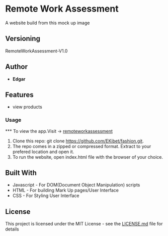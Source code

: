 # Remote Work Assessment


A website build from this mock up image
## Versioning

 RemoteWorkAssessment-V1.0 

## Author

* **Edgar**

## Features
* view products

### Usage

*** To view the app.Visit -> [remoteworkassessment](https://neighbourhoodlyt.herokuapp.com/)

1. Clone this repo: git clone https://github.com/EKibet/fashion.git.
2. The repo comes in a zipped or compressed format. Extract to your prefered location and open it.
3. To run the website, open index.html file with the browser of your choice.   
    


## Built With

* Javascript - For DOM(Document Object Manipulation) scripts
* HTML - For building Mark Up pages/User Interface
* CSS - For Styling User Interface


## License

This project is licensed under the MIT License - see the [LICENSE.md](LICENSE.md) file for details



